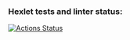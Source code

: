 ### Hexlet tests and linter status:
[![Actions Status](https://github.com/dzhalilovmikhail/frontend-project-46/workflows/hexlet-check/badge.svg)](https://github.com/dzhalilovmikhail/frontend-project-46/actions)